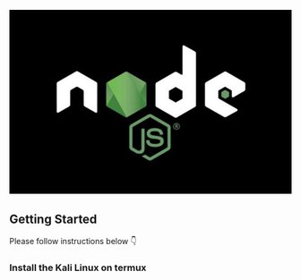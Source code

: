 
![node](assets/node_js.jpeg)

## Getting Started

Please follow instructions below 👇 

### Install the Kali Linux on termux



